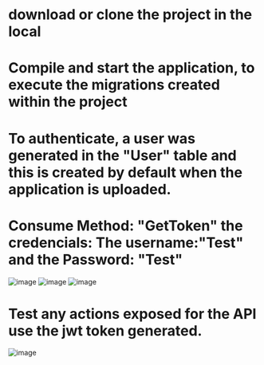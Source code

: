 # download or clone the project in the local
# Compile and start the application, to execute the migrations created within the project
# To authenticate, a user was generated in the "User" table and this is created by default when the application is uploaded.
# Consume Method: "GetToken" the credencials: The username:"Test" and the Password: "Test"
![image](https://github.com/user-attachments/assets/b1378437-41a8-4251-b108-b25dcd12f5c8)
![image](https://github.com/user-attachments/assets/3c7ef4a3-be9d-4669-889c-619d961a6ab2)
![image](https://github.com/user-attachments/assets/e292ea1e-3daa-4f88-900a-efbddfc45fff)
# Test any actions exposed for the API use the jwt token generated.
![image](https://github.com/user-attachments/assets/f3b415b3-d99d-4b65-99f0-341717892d7a)
